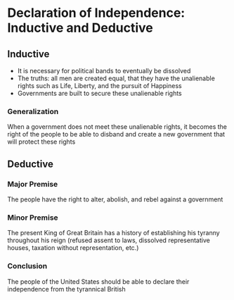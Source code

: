 # Declaration of Independence: Inductive and Deductive

## Inductive

- It is necessary for political bands to eventually be dissolved
- The truths: all men are created equal, that they have the unalienable rights such as Life, Liberty, and the pursuit of Happiness
- Governments are built to secure these unalienable rights

### Generalization

When a government does not meet these unalienable rights, it becomes the right of the people to be able to disband and create a new government that will protect these rights

## Deductive

### Major Premise

The people have the right to alter, abolish, and rebel against a government

### Minor Premise

The present King of Great Britain has a history of establishing his tyranny throughout his reign (refused assent to laws, dissolved representative houses, taxation without representation, etc.)

### Conclusion

The people of the United States should be able to declare their independence from the tyrannical British